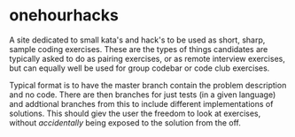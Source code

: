 # onehourhacks

A site dedicated to small kata's and hack's to be used as short, sharp, sample coding exercises. These are the types of things candidates are typically asked to do as pairing exercises, or as remote interview exercises, but can equally well be used for group codebar or code club exercises.

Typical format is to have the master branch contain the problem description and no code. There are then branches for just tests (in a given language) and addtional branches from this to include different implementations of solutions. This should giev the user the freedom to look at exercises, without _accidentally_ being exposed to the solution from the off.
